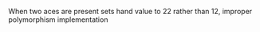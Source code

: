 When two aces are present sets hand value to 22 rather than 12, 
improper polymorphism implementation
